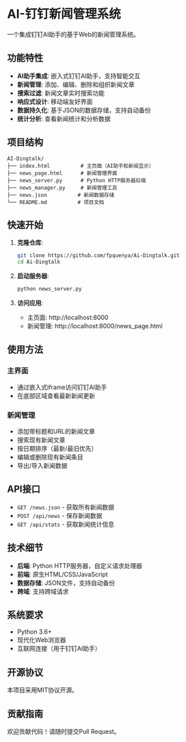 # AI-钉钉新闻管理系统

一个集成钉钉AI助手的基于Web的新闻管理系统。

## 功能特性

- **AI助手集成**: 嵌入式钉钉AI助手，支持智能交互
- **新闻管理**: 添加、编辑、删除和组织新闻文章
- **搜索过滤**: 新闻文章实时搜索功能
- **响应式设计**: 移动端友好界面
- **数据持久化**: 基于JSON的数据存储，支持自动备份
- **统计分析**: 查看新闻统计和分析数据

## 项目结构

```
AI-Dingtalk/
├── index.html          # 主页面（AI助手和新闻显示）
├── news_page.html      # 新闻管理界面
├── news_server.py      # Python HTTP服务器后端
├── news_manager.py     # 新闻管理工具
├── news.json          # 新闻数据存储
└── README.md          # 项目文档
```

## 快速开始

1. **克隆仓库**:
   ```bash
   git clone https://github.com/fpquenya/Ai-Dingtalk.git
   cd Ai-Dingtalk
   ```

2. **启动服务器**:
   ```bash
   python news_server.py
   ```

3. **访问应用**:
   - 主页面: http://localhost:8000
   - 新闻管理: http://localhost:8000/news_page.html

## 使用方法

### 主界面
- 通过嵌入式iframe访问钉钉AI助手
- 在底部区域查看最新新闻更新

### 新闻管理
- 添加带标题和URL的新闻文章
- 搜索现有新闻文章
- 按日期排序（最新/最旧优先）
- 编辑或删除现有新闻条目
- 导出/导入新闻数据

## API接口

- `GET /news.json` - 获取所有新闻数据
- `POST /api/news` - 保存新闻数据
- `GET /api/stats` - 获取新闻统计信息

## 技术细节

- **后端**: Python HTTP服务器，自定义请求处理器
- **前端**: 原生HTML/CSS/JavaScript
- **数据存储**: JSON文件，支持自动备份
- **跨域**: 支持跨域请求

## 系统要求

- Python 3.6+
- 现代化Web浏览器
- 互联网连接（用于钉钉AI助手）

## 开源协议

本项目采用MIT协议开源。

## 贡献指南

欢迎贡献代码！请随时提交Pull Request。
